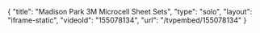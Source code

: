{
    "title": "Madison Park 3M Microcell Sheet Sets",
    "type": "solo",
    "layout": "iframe-static",
    "videoId": "155078134",
    "url": "\/tvpembed\/155078134"
}